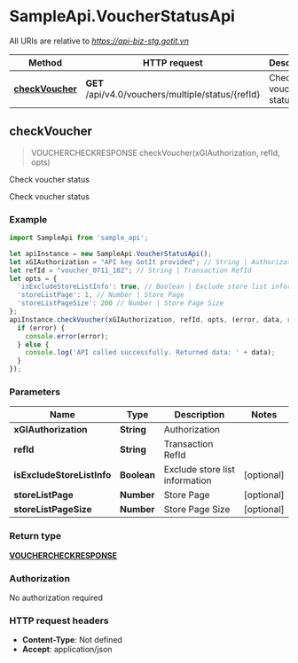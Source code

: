 # SampleApi.VoucherStatusApi

All URIs are relative to *https://api-biz-stg.gotit.vn*

Method | HTTP request | Description
------------- | ------------- | -------------
[**checkVoucher**](VoucherStatusApi.md#checkVoucher) | **GET** /api/v4.0/vouchers/multiple/status/{refId} | Check voucher status



## checkVoucher

> VOUCHERCHECKRESPONSE checkVoucher(xGIAuthorization, refId, opts)

Check voucher status

Check voucher status

### Example

```javascript
import SampleApi from 'sample_api';

let apiInstance = new SampleApi.VoucherStatusApi();
let xGIAuthorization = "API key GotIt provided"; // String | Authorization
let refId = "voucher_0711_102"; // String | Transaction RefId
let opts = {
  'isExcludeStoreListInfo': true, // Boolean | Exclude store list information
  'storeListPage': 1, // Number | Store Page
  'storeListPageSize': 200 // Number | Store Page Size
};
apiInstance.checkVoucher(xGIAuthorization, refId, opts, (error, data, response) => {
  if (error) {
    console.error(error);
  } else {
    console.log('API called successfully. Returned data: ' + data);
  }
});
```

### Parameters


Name | Type | Description  | Notes
------------- | ------------- | ------------- | -------------
 **xGIAuthorization** | **String**| Authorization | 
 **refId** | **String**| Transaction RefId | 
 **isExcludeStoreListInfo** | **Boolean**| Exclude store list information | [optional] 
 **storeListPage** | **Number**| Store Page | [optional] 
 **storeListPageSize** | **Number**| Store Page Size | [optional] 

### Return type

[**VOUCHERCHECKRESPONSE**](VOUCHERCHECKRESPONSE.md)

### Authorization

No authorization required

### HTTP request headers

- **Content-Type**: Not defined
- **Accept**: application/json

